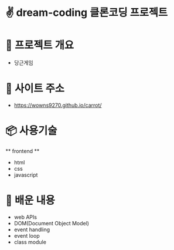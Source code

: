 
# :v: dream-coding 클론코딩 프로젝트

#  :tada: 프로젝트 개요 
- 당근게임

# :apple: 사이트 주소
- https://wowns9270.github.io/carrot/

# :package: 사용기술
** frontend **
- html
- css
- javascript

# :ocean: 배운 내용 

- web APIs
- DOM(Document Object Model)
- event handling
- event loop
- class module

